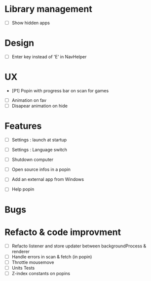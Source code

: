 

# Library management
- [ ] Show hidden apps

# Design
- [ ] Enter key instead of 'E' in NavHelper

# UX
- [P1] Popin with progress bar on scan for games
- [ ] Animation on fav
- [ ] Disapear animation on hide

# Features
- [ ] Settings : launch at startup
- [ ] Settings : Language switch
- [ ] Shutdown computer
- [ ] Open source infos in a popin
- [ ] Add an external app from Windows
- [ ] Help popin


# Bugs


# Refacto & code improvment
- [ ] Refacto listener and store updater between backgroundProcess & renderer
- [ ] Handle errors in scan & fetch (in popin)
- [ ] Throttle mousemove
- [ ] Units Tests
- [ ] Z-index constants on popins